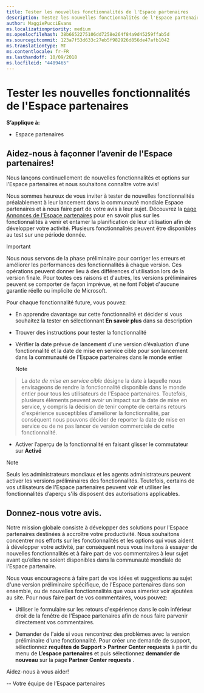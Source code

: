 ```yaml
---
title: Tester les nouvelles fonctionnalités de l'Espace partenaires
description: Testez les nouvelles fonctionnalités de l'Espace partenaires avant leur lancement et dites-nous ce que vous en pensez. Aidez-nous à façonner l’avenir de l'Espace partenaires!
author: MaggiePucciEvans
ms.localizationpriority: medium
ms.openlocfilehash: 38b6652275106dd7258e264f84a9d45259ffab5d
ms.sourcegitcommit: 123a7f53d633c27eb5f982926d856de47afb1042
ms.translationtype: MT
ms.contentlocale: fr-FR
ms.lasthandoff: 10/09/2018
ms.locfileid: "4489465"
---
```

# <a name="test-drive-new-partner-center-features"></a>Tester les nouvelles fonctionnalités de l'Espace partenaires

**S’applique à:**

- Espace partenaires

## <a name="help-shape-the-future-of-partner-center"></a>Aidez-nous à façonner l’avenir de l'Espace partenaires!

Nous lançons continuellement de nouvelles fonctionnalités et options sur l'Espace partenaires et nous souhaitons connaître votre avis! 

Nous sommes heureux de vous inviter à tester de nouvelles fonctionnalités préalablement à leur lancement dans la communauté mondiale Espace partenaires et à nous faire part de votre avis à leur sujet. Découvrez la [page Annonces de l'Espace partenaires](https://partnercenter.microsoft.com/pcv/announcements) pour en savoir plus sur les fonctionnalités à venir et entamer la planification de leur utilisation afin de développer votre activité. Plusieurs fonctionnalités peuvent être disponibles au test sur une période donnée.

> [!IMPORTANT]  
> Nous nous servons de la phase préliminaire pour corriger les erreurs et améliorer les performances des fonctionnalités à chaque version. Ces opérations peuvent donner lieu à des différences d'utilisation lors de la version finale. Pour toutes ces raisons et d'autres, les versions préliminaires peuvent se comporter de façon imprévue, et ne font l'objet d'aucune garantie réelle ou implicite de Microsoft.

Pour chaque fonctionnalité future, vous pouvez:

-   En apprendre davantage sur cette fonctionnalité et décider si vous souhaitez la tester en sélectionnant **En savoir plus** dans sa description 

-   Trouver des instructions pour tester la fonctionnalité

-   Vérifier la date prévue de lancement d'une version d’évaluation d'une fonctionnalité et la date de mise en service cible pour son lancement dans la communauté de l'Espace partenaires dans le monde entier 

    > [!NOTE]  
>  La *date de mise en service cible* désigne la date à laquelle nous envisageons de rendre la fonctionnalité disponible dans le monde entier pour tous les utilisateurs de l'Espace partenaires. Toutefois, plusieurs éléments peuvent avoir un impact sur la date de mise en service, y compris la décision de tenir compte de certains retours d'expérience susceptibles d'améliorer la fonctionnalité, par conséquent nous pouvons décider de reporter la date de mise en service ou de ne pas lancer de version commerciale de cette fonctionnalité.  

-   Activer l’aperçu de la fonctionnalité en faisant glisser le commutateur sur **Activé**

> [!NOTE]  
>  Seuls les administrateurs mondiaux et les agents administrateurs peuvent activer les versions préliminaires des fonctionnalités. Toutefois, certains de vos utilisateurs de l'Espace partenaires peuvent voir et utiliser les fonctionnalités d’aperçu s'ils disposent des autorisations applicables.
 
## <a name="tell-us-what-you-think"></a>Donnez-nous votre avis.

Notre mission globale consiste à développer des solutions pour l'Espace partenaires destinées à accroître votre productivité. Nous souhaitons concentrer nos efforts sur les fonctionnalités et les options qui vous aident à développer votre activité, par conséquent nous vous invitons à essayer de nouvelles fonctionnalités et à faire part de vos commentaires à leur sujet avant qu’elles ne soient disponibles dans la communauté mondiale de l'Espace partenaire. 

Nous vous encourageons à faire part de vos idées et suggestions au sujet d'une version préliminaire spécifique, de l'Espace partenaires dans son ensemble, ou de nouvelles fonctionnalités que vous aimeriez voir ajoutées au site. Pour nous faire part de vos commentaires, vous pouvez:  

-   Utiliser le formulaire sur les retours d'expérience dans le coin inférieur droit de la fenêtre de l'Espace partenaires afin de nous faire parvenir directement vos commentaires. 

-   Demander de l'aide si vous rencontrez des problèmes avec la version préliminaire d'une fonctionnalité. Pour créer une demande de support, sélectionnez **requêtes de Support > Partner Center requests** à partir du menu de **L’espace partenaires** et puis sélectionnez **demander de nouveau** sur la page **Partner Center requests** .

Aidez-nous à vous aider!

-- Votre équipe de l’Espace partenaires

